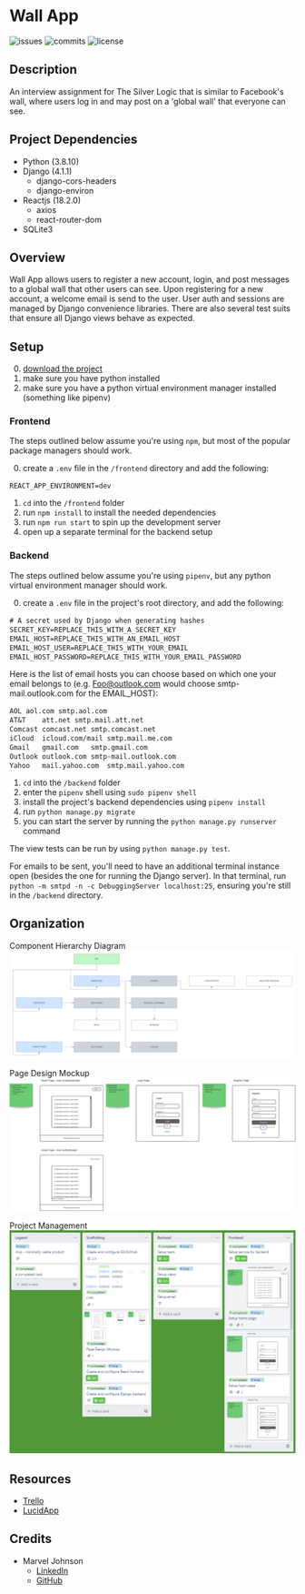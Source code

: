 # Wall App

![issues](https://img.shields.io/github/issues/marvjohnson/wall-app)
![commits](https://img.shields.io/github/commit-activity/m/marvjohnson/wall-app)
![license](https://img.shields.io/github/license/marvjohnson/wall-app)

## Description

An interview assignment for The Silver Logic that is similar to Facebook's wall, where users log in and may post on a 'global wall' that everyone can see.

## Project Dependencies

- Python (3.8.10)
- Django (4.1.1)
  - django-cors-headers
  - django-environ
- Reactjs (18.2.0)
  - axios
  - react-router-dom
- SQLite3

## Overview

Wall App allows users to register a new account, login, and post messages to a global wall that other users can see. Upon registering for a new account, a welcome email is send to the user. User auth and sessions are managed by Django convenience libraries. There are also several test suits that ensure all Django views behave as expected.

## Setup

0. [download the project](https://github.com/MarvJohnson/wall-app/releases/tag/v1.0.0)
1. make sure you have python installed
2. make sure you have a python virtual environment manager installed (something like pipenv)

### Frontend

The steps outlined below assume you're using `npm`, but most of the popular package managers should work.

0. create a `.env` file in the `/frontend` directory and add the following:
```
REACT_APP_ENVIRONMENT=dev
```
1. `cd` into the `/frontend` folder
2. run `npm install` to install the needed dependencies
3. run `npm run start` to spin up the development server
4. open up a separate terminal for the backend setup

### Backend

The steps outlined below assume you're using `pipenv`, but any python virtual environment manager should work.

0. create a `.env` file in the project's root directory, and add the following:
```
# A secret used by Django when generating hashes
SECRET_KEY=REPLACE_THIS_WITH_A_SECRET_KEY
EMAIL_HOST=REPLACE_THIS_WITH_AN_EMAIL_HOST
EMAIL_HOST_USER=REPLACE_THIS_WITH_YOUR_EMAIL
EMAIL_HOST_PASSWORD=REPLACE_THIS_WITH_YOUR_EMAIL_PASSWORD
```
Here is the list of email hosts you can choose based on which one your email belongs to (e.g. Foo@outlook.com would choose smtp-mail.outlook.com for the EMAIL_HOST):
```
AOL	aol.com	smtp.aol.com
AT&T	att.net	smtp.mail.att.net
Comcast	comcast.net	smtp.comcast.net
iCloud	icloud.com/mail	smtp.mail.me.com
Gmail	gmail.com	smtp.gmail.com
Outlook	outlook.com	smtp-mail.outlook.com
Yahoo	mail.yahoo.com	smtp.mail.yahoo.com
```

1. `cd` into the `/backend` folder
2. enter the `pipenv` shell using `sudo pipenv shell`
3. install the project's backend dependencies using `pipenv install`
4. run `python manage.py migrate`
5. you can start the server by running the `python manage.py runserver` command

The view tests can be run by using `python manage.py test`.

For emails to be sent, you'll need to have an additional terminal instance open (besides the one for running the Django server). In that terminal, run `python -m smtpd -n -c DebuggingServer localhost:25`, ensuring you're still in the `/backend` directory.

## Organization

Component Hierarchy Diagram
![Component Hierarchy Diagram](./frontend/src/images/component-hierarchy-diagram.png)

Page Design Mockup
![Page Design Mockup](./frontend/src/images/page-design-mockup.png)

Project Management
![Project Management](./frontend/src/images/project-management.png)

## Resources

- [Trello](https://www.trello.com)
- [LucidApp](https://www.lucid.app)

## Credits
- Marvel Johnson
  - [LinkedIn](https://www.linkedin.com/in/marvel-johnson/)
  - [GitHub](https://github.com/MarvJohnson)
